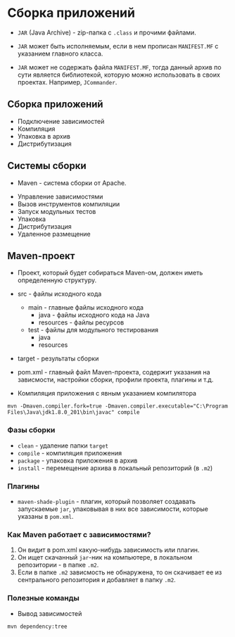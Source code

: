 # Сборка приложений

* `JAR` (Java Archive) - zip-папка с `.class` и прочими файлами.

- `JAR` может быть исполняемым, если в нем прописан `MANIFEST.MF` с указанием главного класса.

- `JAR` может не содержать файла `MANIFEST.MF`, тогда данный архив по сути является библиотекой, которую можно использовать в своих проектах. Например, `JCommander`.

## Сборка приложений

- Подключение зависимостей
- Компиляция
- Упаковка в архив
- Дистрибутизация

## Системы сборки

* Maven - система сборки от Apache.

- Управление зависимостями
- Вызов инструментов компиляции
- Запуск модульных тестов
- Упаковка
- Дистрибутизация
- Удаленное размещение

## Maven-проект

* Проект, который будет собираться Maven-ом, должен иметь определенную структуру.

* src - файлы исходного кода
	* main - главные файлы исходного кода
		* java - файлы исходного кода на Java
		* resources - файлы ресурсов
	* test - файлы для модульного тестирования
		* java
		* resources

* target - результаты сборки

* pom.xml - главный файл Maven-проекта, содержит указания на зависмости, настройки сборки, профили проекта, плагины и т.д.

* Компиляция приложения с явным указанием компилятора

```
mvn -Dmaven.compiler.fork=true -Dmaven.compiler.executable="C:\Program Files\Java\jdk1.8.0_201\bin\javac" compile
```

### Фазы сборки

* `clean` - удаление папки `target`
* `compile` - компиляция приложения
* `package` - упаковка приложения в архив
* `install` - перемещение архива в локальный репозиторий (в `.m2`)

### Плагины

* `maven-shade-plugin` - плагин, который позволяет создавать запускаемые `jar`, упаковывая в них все зависимости, которые указаны в `pom.xml`.

### Как Maven работает с зависимостями?

1. Он видит в pom.xml какую-нибудь зависимость или плагин.
2. Он ищет скачанный `jar`-ник на компьютере, в локальном репозитории - в папке `.m2`.
3. Если в папке `.m2` зависмость не обнаружена, то он скачивает ее из сентрального репозитория и добавляет в папку `.m2`. 

### Полезные команды

* Вывод зависимостей

```
mvn dependency:tree
```
